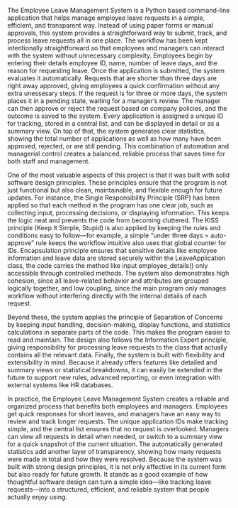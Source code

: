 The Employee Leave Management System is a Python based command-line application that helps manage employee leave requests in a simple, efficient, and transparent way. Instead of using paper forms or manual approvals, this system provides a straightforward way to submit, track, and process leave requests all in one place. The workflow has been kept intentionally straightforward so that employees and managers can interact with the system without unnecessary complexity. Employees begin by entering their details employee ID, name, number of leave days, and the reason for requesting leave. Once the application is submitted, the system evaluates it automatically. Requests that are shorter than three days are right away approved, giving employees a quick confirmation without any extra unessesary steps. If the request is for three or more days, the system places it in a pending state, waiting for a manager’s review. The manager can then approve or reject the request based on company policies, and the outcome is saved to the system. Every application is assigned a unique ID for tracking, stored in a central list, and can be displayed in detail or as a summary view. On top of that, the system generates clear statistics, showing the total number of applications as well as how many have been approved, rejected, or are still pending. This combination of automation and managerial control creates a balanced, reliable process that saves time for both staff and management.

One of the most valuable aspects of this project is that it was built with solid software design principles. These principles ensure that the program is not just functional but also clean, maintainable, and flexible enough for future updates. For instance, the Single Responsibility Principle (SRP) has been applied so that each method in the program has one clear job, such as collecting input, processing decisions, or displaying information. This keeps the logic neat and prevents the code from becoming cluttered. The KISS principle (Keep It Simple, Stupid) is also applied by keeping the rules and conditions easy to follow—for example, a simple “under three days = auto-approve” rule keeps the workflow intuitive also uses that global counter for IDs. Encapsulation principle ensures that sensitive details like employee information and leave data are stored securely within the LeaveApplication class, the code carries the method like input employee_details()  only accessible through controlled methods. The system also demonstrates high cohesion, since all leave-related behavior and attributes are grouped logically together, and low coupling, since the main program only manages workflow without interfering directly with the internal details of each request.

Beyond these, the system applies the principle of Separation of Concerns by keeping input handling, decision-making, display functions, and statistics calculations in separate parts of the code. This makes the program easier to read and maintain. The design also follows the Information Expert principle, giving responsibility for processing leave requests to the class that actually contains all the relevant data. Finally, the system is built with flexibility and extensibility in mind. Because it already offers features like detailed and summary views or statistical breakdowns, it can easily be extended in the future to support new rules, advanced reporting, or even integration with external systems like HR databases.

In practice, the Employee Leave Management System creates a reliable and organized process that benefits both employees and managers. Employees get quick responses for short leaves, and managers have an easy way to review and track longer requests. The unique application IDs make tracking simple, and the central list ensures that no request is overlooked. Managers can view all requests in detail when needed, or switch to a summary view for a quick snapshot of the current situation. The automatically generated statistics add another layer of transparency, showing how many requests were made in total and how they were resolved. Because the system was built with strong design principles, it is not only effective in its current form but also ready for future growth. It stands as a good example of how thoughtful software design can turn a simple idea—like tracking leave requests—into a structured, efficient, and reliable system that people actually enjoy using.
